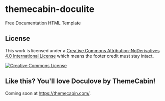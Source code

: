 # themecabin-doculite
Free Documentation HTML Template

## License
This work is licensed under a <a rel="license" href="http://creativecommons.org/licenses/by-nd/4.0/">Creative Commons Attribution-NoDerivatives 4.0 International License</a> which means the footer credit must stay intact.

<a rel="license" href="http://creativecommons.org/licenses/by-nd/4.0/"><img alt="Creative Commons License" style="border-width:0" src="https://i.creativecommons.org/l/by-nd/4.0/88x31.png" /></a>

## Like this? You'll love Doculove by ThemeCabin!
Coming soon at https://themecabin.com/.
